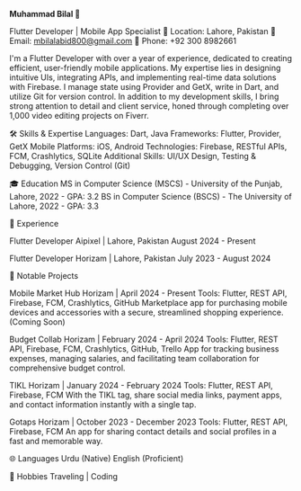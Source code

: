 **Muhammad Bilal 👋**

Flutter Developer | Mobile App Specialist
📍 Location: Lahore, Pakistan
📧 Email: mbilalabid800@gmail.com
📱 Phone: +92 300 8982661

I'm a Flutter Developer with over a year of experience, dedicated to creating efficient, user-friendly mobile applications. My expertise lies in designing intuitive UIs, integrating APIs, and implementing real-time data solutions with Firebase. I manage state using Provider and GetX, write in Dart, and utilize Git for version control. In addition to my development skills, I bring strong attention to detail and client service, honed through completing over 1,000 video editing projects on Fiverr.

🛠 Skills & Expertise
Languages: Dart, Java
Frameworks: Flutter, Provider, GetX
Mobile Platforms: iOS, Android
Technologies: Firebase, RESTful APIs, FCM, Crashlytics, SQLite
Additional Skills: UI/UX Design, Testing & Debugging, Version Control (Git)

🎓 Education
MS in Computer Science (MSCS) - University of the Punjab, Lahore, 2022 - GPA: 3.2
BS in Computer Science (BSCS) - The University of Lahore, 2022 - GPA: 3.3

💼 Experience

Flutter Developer
Aipixel | Lahore, Pakistan
August 2024 - Present

Flutter Developer
Horizam | Lahore, Pakistan
July 2023 - August 2024

📱 Notable Projects

Mobile Market Hub
Horizam | April 2024 - Present
Tools: Flutter, REST API, Firebase, FCM, Crashlytics, GitHub
Marketplace app for purchasing mobile devices and accessories with a secure, streamlined shopping experience. (Coming Soon)

Budget Collab
Horizam | February 2024 - April 2024
Tools: Flutter, REST API, Firebase, FCM, Crashlytics, GitHub, Trello
App for tracking business expenses, managing salaries, and facilitating team collaboration for comprehensive budget control.

TIKL
Horizam | January 2024 - February 2024
Tools: Flutter, REST API, Firebase, FCM
With the TIKL tag, share social media links, payment apps, and contact information instantly with a single tap.

Gotaps
Horizam | October 2023 - December 2023
Tools: Flutter, REST API, Firebase, FCM
An app for sharing contact details and social profiles in a fast and memorable way.

🌐 Languages
Urdu (Native)
English (Proficient)

🎨 Hobbies
Traveling | Coding


